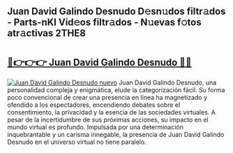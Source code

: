 ## Juan David Galindo Desnudo D𝚎sn𝚞dos filtr𝚊dos - Parts-nKI Vid𝚎os filtr𝚊dos - N𝚞evas f𝚘tos atr𝚊ctivas 2THE8

# <h2><a href="http://mb1i2o7.tromn.icu/?c=Juan+David+Galindo+Desnudo">🔗👉👉👉 Juan David Galindo Desnudo 🔗🔗</a></h2>

[![Juan David Galindo Desnudo nuevo](https://i.imgur.com/pEAQMta.gif)](http://mb1i2o7.tromn.icu/?c=Juan+David+Galindo+Desnudo)
Juan David Galindo Desnudo, una personalidad compleja y enigmática, elude la categorización fácil. Su forma poco convencional de crear una presencia en línea ha magnetizado y ofendido a los espectadores, encendiendo debates sobre el consentimiento, la privacidad y la esencia de las sociedades virtuales. A pesar de la incertidumbre de sus próximas acciones, su impacto en el mundo virtual es profundo. Impulsada por una determinación inquebrantable y un carisma innegable, la presencia de Juan David Galindo Desnudo en el universo virtual no tiene paralelo.

